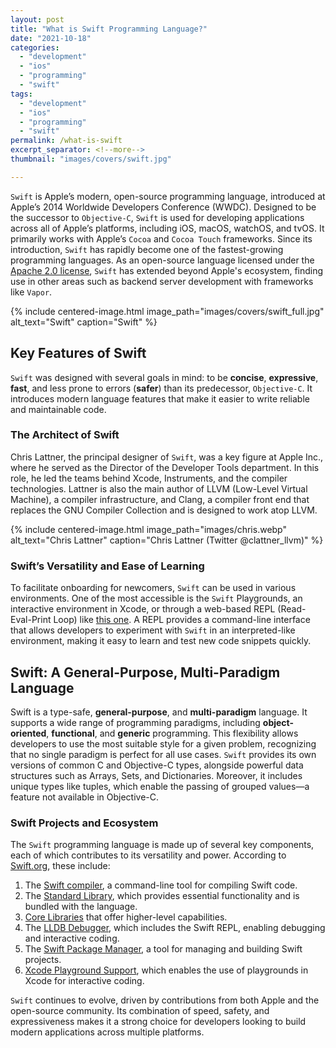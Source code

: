 ```yaml
---
layout: post
title: "What is Swift Programming Language?"
date: "2021-10-18"
categories: 
  - "development"
  - "ios"
  - "programming"
  - "swift"
tags: 
  - "development"
  - "ios"
  - "programming"
  - "swift"
permalink: /what-is-swift
excerpt_separator: <!--more-->
thumbnail: "images/covers/swift.jpg"

---
```


`Swift` is Apple’s modern, open-source programming language, introduced at Apple’s 2014 Worldwide Developers Conference (WWDC). Designed to be the successor to `Objective-C`, `Swift` is used for developing applications across all of Apple’s platforms, including iOS, macOS, watchOS, and tvOS. It primarily works with Apple’s `Cocoa` and `Cocoa Touch` frameworks. Since its introduction, `Swift` has rapidly become one of the fastest-growing programming languages. As an open-source language licensed under the [Apache 2.0 license](https://swift.org/LICENSE.txt), `Swift` has extended beyond Apple's ecosystem, finding use in other areas such as backend server development with frameworks like `Vapor`.

<!--more-->

{%
 include centered-image.html 
 image_path="images/covers/swift_full.jpg"
 alt_text="Swift" 
 caption="Swift"
%}

## Key Features of Swift

`Swift` was designed with several goals in mind: to be **concise**, **expressive**, **fast**, and less prone to errors (**safer**) than its predecessor, `Objective-C`. It introduces modern language features that make it easier to write reliable and maintainable code.

### The Architect of Swift

Chris Lattner, the principal designer of `Swift`, was a key figure at Apple Inc., where he served as the Director of the Developer Tools department. In this role, he led the teams behind Xcode, Instruments, and the compiler technologies. Lattner is also the main author of LLVM (Low-Level Virtual Machine), a compiler infrastructure, and Clang, a compiler front end that replaces the GNU Compiler Collection and is designed to work atop LLVM.

{%
 include centered-image.html 
 image_path="images/chris.webp"
 alt_text="Chris Lattner" 
 caption="Chris Lattner (Twitter @clattner\_llvm)"
%}

### Swift’s Versatility and Ease of Learning

To facilitate onboarding for newcomers, `Swift` can be used in various environments. One of the most accessible is the `Swift` Playgrounds, an interactive environment in Xcode, or through a web-based REPL (Read-Eval-Print Loop) like [this one](https://replit.com/languages/swift). A REPL provides a command-line interface that allows developers to experiment with `Swift` in an interpreted-like environment, making it easy to learn and test new code snippets quickly.

## Swift: A General-Purpose, Multi-Paradigm Language

Swift is a type-safe, **general-purpose**, and **multi-paradigm** language. It supports a wide range of programming paradigms, including **object-oriented**, **functional**, and **generic** programming. This flexibility allows developers to use the most suitable style for a given problem, recognizing that no single paradigm is perfect for all use cases. `Swift` provides its own versions of common C and Objective-C types, alongside powerful data structures such as Arrays, Sets, and Dictionaries. Moreover, it includes unique types like tuples, which enable the passing of grouped values—a feature not available in Objective-C.

### Swift Projects and Ecosystem

The `Swift` programming language is made up of several key components, each of which contributes to its versatility and power. According to [Swift.org](https://swift.org), these include:

1. The [Swift compiler](https://swift.org/compiler-stdlib/), a command-line tool for compiling Swift code.
2. The [Standard Library](https://swift.org/compiler-stdlib/), which provides essential functionality and is bundled with the language.
3. [Core Libraries](https://swift.org/core-libraries/) that offer higher-level capabilities.
4. The [LLDB Debugger](https://swift.org/lldb/), which includes the Swift REPL, enabling debugging and interactive coding.
5. The [Swift Package Manager](https://swift.org/package-manager/), a tool for managing and building Swift projects.
6. [Xcode Playground Support](https://swift.org/lldb/#xcode-playground-support), which enables the use of playgrounds in Xcode for interactive coding.

`Swift` continues to evolve, driven by contributions from both Apple and the open-source community. Its combination of speed, safety, and expressiveness makes it a strong choice for developers looking to build modern applications across multiple platforms.

